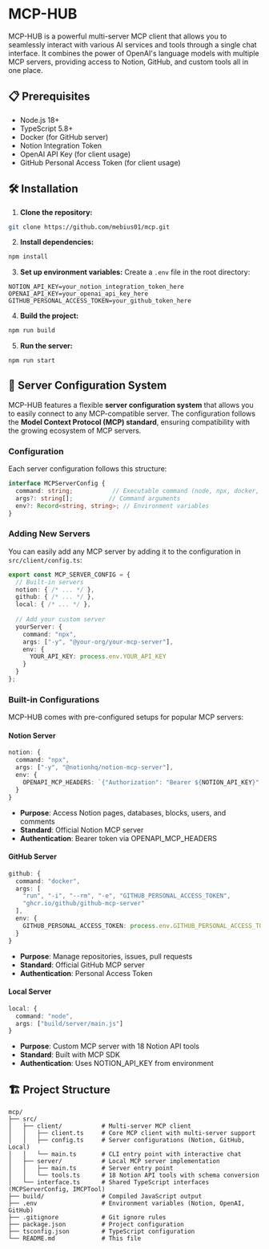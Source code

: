 # MCP-HUB
MCP-HUB is a powerful multi-server MCP client that allows you to seamlessly interact with various AI services and tools through a single chat interface. 
It combines the power of OpenAI's language models with multiple MCP servers, providing access to Notion, GitHub, and custom tools all in one place.


## 📋 Prerequisites

- Node.js 18+ 
- TypeScript 5.8+
- Docker (for GitHub server)
- Notion Integration Token
- OpenAI API Key (for client usage)
- GitHub Personal Access Token (for client usage)

## 🛠️ Installation

1. **Clone the repository:**
```bash
git clone https://github.com/mebius01/mcp.git
```

2. **Install dependencies:**
```bash
npm install
   ```

3. **Set up environment variables:**
Create a `.env` file in the root directory:
```env
NOTION_API_KEY=your_notion_integration_token_here
OPENAI_API_KEY=your_openai_api_key_here
GITHUB_PERSONAL_ACCESS_TOKEN=your_github_token_here
```

4. **Build the project:**
```bash
npm run build
```

5. **Run the server:**
```bash
npm run start
```


## 🔧 Server Configuration System

MCP-HUB features a flexible **server configuration system** that allows you to easily connect to any MCP-compatible server. The configuration follows the **Model Context Protocol (MCP) standard**, ensuring compatibility with the growing ecosystem of MCP servers.

### Configuration

Each server configuration follows this structure:
```typescript
interface MCPServerConfig {
  command: string;           // Executable command (node, npx, docker, etc.)
  args?: string[];          // Command arguments
  env?: Record<string, string>; // Environment variables
}
```

### Adding New Servers

You can easily add any MCP server by adding it to the configuration in `src/client/config.ts`:

```typescript
export const MCP_SERVER_CONFIG = {
  // Built-in servers
  notion: { /* ... */ },
  github: { /* ... */ },
  local: { /* ... */ },
  
  // Add your custom server
  yourServer: {
    command: "npx",
    args: ["-y", "@your-org/your-mcp-server"],
    env: {
      YOUR_API_KEY: process.env.YOUR_API_KEY
    }
  }
};
```

### Built-in Configurations

MCP-HUB comes with pre-configured setups for popular MCP servers:

#### Notion Server
```typescript
notion: {
  command: "npx",
  args: ["-y", "@notionhq/notion-mcp-server"],
  env: {
    OPENAPI_MCP_HEADERS: `{"Authorization": "Bearer ${NOTION_API_KEY}", "Notion-Version": "2022-06-28" }`
  }
}
```
- **Purpose**: Access Notion pages, databases, blocks, users, and comments
- **Standard**: Official Notion MCP server
- **Authentication**: Bearer token via OPENAPI_MCP_HEADERS

#### GitHub Server
```typescript
github: {
  command: "docker",
  args: [
    "run", "-i", "--rm", "-e", "GITHUB_PERSONAL_ACCESS_TOKEN",
    "ghcr.io/github/github-mcp-server"
  ],
  env: {
    GITHUB_PERSONAL_ACCESS_TOKEN: process.env.GITHUB_PERSONAL_ACCESS_TOKEN
  }
}
```
- **Purpose**: Manage repositories, issues, pull requests
- **Standard**: Official GitHub MCP server
- **Authentication**: Personal Access Token

#### Local Server
```typescript
local: {
  command: "node",
  args: ["build/server/main.js"]
}
```
- **Purpose**: Custom MCP server with 18 Notion API tools
- **Standard**: Built with MCP SDK
- **Authentication**: Uses NOTION_API_KEY from environment



## 🏗️ Project Structure

```
mcp/
├── src/
│   ├── client/           # Multi-server MCP client
│   │   ├── client.ts     # Core MCP client with multi-server support
│   │   ├── config.ts     # Server configurations (Notion, GitHub, Local)
│   │   └── main.ts       # CLI entry point with interactive chat
│   ├── server/           # Local MCP server implementation
│   │   ├── main.ts       # Server entry point
│   │   └── tools.ts      # 18 Notion API tools with schema conversion
│   └── interface.ts      # Shared TypeScript interfaces (MCPServerConfig, IMCPTool)
├── build/                # Compiled JavaScript output
├── .env                  # Environment variables (Notion, OpenAI, GitHub)
├── .gitignore            # Git ignore rules
├── package.json          # Project configuration
├── tsconfig.json         # TypeScript configuration
└── README.md             # This file
```
